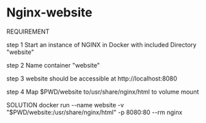 # Nginx-website

REQUIREMENT 

step 1
Start an instance of NGINX in Docker with included Directory "website"

step 2 
Name container "website"

step 3 
website should be accessible at http://localhost:8080

step 4 
Map $PWD/website to/usr/share/nginx/html to volume mount

SOLUTION
 docker run --name website -v "$PWD/website:/usr/share/nginx/html" -p 8080:80 --rm nginx
